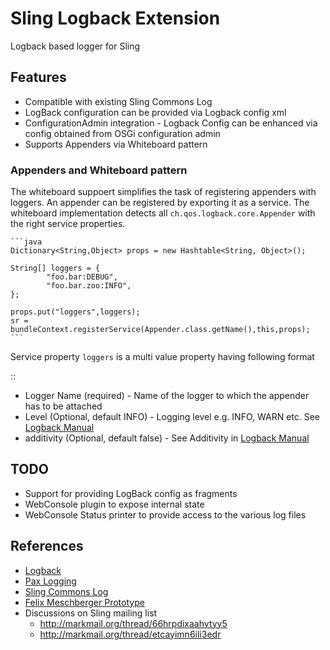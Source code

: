 # Sling Logback Extension

Logback based logger for Sling

## Features

* Compatible with existing Sling Commons Log
* LogBack configuration can be provided via Logback config xml
* ConfigurationAdmin integration - Logback Config can be enhanced via config obtained from
  OSGi configuration admin
* Supports Appenders via Whiteboard pattern

### Appenders and Whiteboard pattern

The whiteboard suppoert simplifies the task of registering appenders with loggers. An appender
can be  registered by exporting it as a service. The whiteboard implementation detects all
`ch.qos.logback.core.Appender` with the right service properties.

    ```java
    Dictionary<String,Object> props = new Hashtable<String, Object>();

    String[] loggers = {
            "foo.bar:DEBUG",
            "foo.bar.zoo:INFO",
    };

    props.put("loggers",loggers);
    sr = bundleContext.registerService(Appender.class.getName(),this,props);
    ```

Service property `loggers` is a multi value property having following format

  <Logger Name>:<Level>:<additivity>

* Logger Name (required) - Name of the logger to which the appender has to be attached
* Level (Optional, default INFO) - Logging level e.g. INFO, WARN etc. See [Logback Manual][1]
* additivity (Optional, default false) - See Additivity in [Logback Manual][2]

## TODO

* Support for providing LogBack config as fragments
* WebConsole plugin to expose internal state
* WebConsole Status printer to provide access to the various log files

## References

 * [Logback](http://logback.qos.ch/)
 * [Pax Logging](https://github.com/ops4j/org.ops4j.pax.logging/tree/master/pax-logging-logback)
 * [Sling Commons Log](http://sling.apache.org/site/logging.html)
 * [Felix Meschberger Prototype](https://svn.apache.org/repos/asf/sling/whiteboard/fmeschbe/logback/)
 * Discussions on Sling mailing list
     * http://markmail.org/thread/66hrpdixaahvtyy5
     * http://markmail.org/thread/etcayimn6ili3edr


[1]: http://logback.qos.ch/manual/configuration.html#loggerElement
[2]: http://logback.qos.ch/manual/architecture.html#AppendersAndLayouts